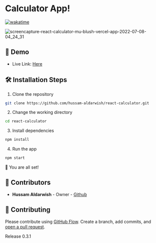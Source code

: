 # Calculator App!

[![wakatime](https://wakatime.com/badge/github/hussam-aldarwish/react-calculator.svg)](https://wakatime.com/badge/github/hussam-aldarwish/react-calculator)

![screencapture-react-calculator-mu-blush-vercel-app-2022-07-08-04_24_31](https://user-images.githubusercontent.com/90006627/177898158-068f261b-e44a-43da-a833-5f11f4b1b451.png)

## 🚀 Demo

- Live Link: [Here](http://react-calculator-mu-blush.vercel.app)
  <br/>

## 🛠️ Installation Steps

1. Clone the repository

```bash
git clone https://github.com/hussam-aldarwish/react-calculator.git
```

2. Change the working directory

```bash
cd react-calculator
```

3. Install dependencies

```bash
npm install
```

4. Run the app

```bash
npm start
```

🌟 You are all set!

## 🍰 Contributors

- **Hussam Aldarwish** - Owner - [Github](https://github.com/hussam-aldarwish)

## 🍰 Contributing

Please contribute using [GitHub Flow](https://guides.github.com/introduction/flow). Create a branch, add commits, and [open a pull request](https://github.com/hussam-aldarwish/react-calculator/compare).

Release 0.3.1
